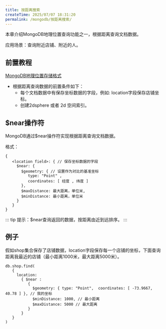 ```yaml
---
title: 按距离搜索
createTime: 2025/07/07 18:31:20
permalink: /mongodb/按距离搜索/
---
```

本章介绍MongoDB地理位置查询功能之一，根据距离查询文档数据。

应用场景：查询附近店铺、附近的人。

## 前置教程
<a href='/#/数据库/mongodb/position/model.md'>MongoDB地理位置存储格式</a>

- 根据距离查询数据的前置条件如下：
    - 每个文档数据中有保存坐标数据的字段，例如: location字段保存店铺坐标。
    - 创建2dsphere 或者 2d 空间索引。

## $near操作符

MongoDB通过$near操作符实现根据距离查询文档数据。

格式：
```shell
{
   <location field>: { // 保存坐标数据的字段
     $near: {
       $geometry: { // 设置作为对比的基准坐标
          type: "Point" ,
          coordinates: [ 经度 , 纬度 ]
       },
       $maxDistance: 最大距离，单位米,
       $minDistance: 最小距离，单位米
     }
   }
}
```

::: tip 提示：$near查询返回的数据，按距离由近到远排序。
:::

## 例子

假如shop集合保存了店铺数据，location字段保存每一个店铺的坐标，下面查询距离我最近的店铺（最小距离1000米，最大距离5000米）。
```shell
db.shop.find(
   {
     location:
       { $near :
          {
            $geometry: { type: "Point",  coordinates: [ -73.9667, 40.78 ] }, // 我的坐标
            $minDistance: 1000, // 最小距离
            $maxDistance: 5000 // 最大距离
          }
       }
   }
)
```